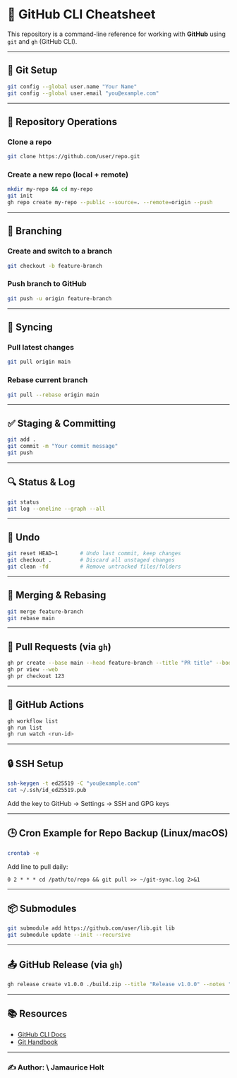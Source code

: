 # 🧾 GitHub CLI Cheatsheet

This repository is a command-line reference for working with **GitHub** using `git` and `gh` (GitHub CLI).

---

## 🔧 Git Setup

```bash
git config --global user.name "Your Name"
git config --global user.email "you@example.com"
````

---

## 📁 Repository Operations

### Clone a repo

```bash
git clone https://github.com/user/repo.git
```

### Create a new repo (local + remote)

```bash
mkdir my-repo && cd my-repo
git init
gh repo create my-repo --public --source=. --remote=origin --push
```

---

## 🌿 Branching

### Create and switch to a branch

```bash
git checkout -b feature-branch
```

### Push branch to GitHub

```bash
git push -u origin feature-branch
```

---

## 🔄 Syncing

### Pull latest changes

```bash
git pull origin main
```

### Rebase current branch

```bash
git pull --rebase origin main
```

---

## ✅ Staging & Committing

```bash
git add .
git commit -m "Your commit message"
git push
```

---

## 🔍 Status & Log

```bash
git status
git log --oneline --graph --all
```

---

## 🔁 Undo

```bash
git reset HEAD~1       # Undo last commit, keep changes
git checkout .         # Discard all unstaged changes
git clean -fd          # Remove untracked files/folders
```

---

## 🔀 Merging & Rebasing

```bash
git merge feature-branch
git rebase main
```

---

## 🚀 Pull Requests (via `gh`)

```bash
gh pr create --base main --head feature-branch --title "PR title" --body "PR description"
gh pr view --web
gh pr checkout 123
```

---

## 🧪 GitHub Actions

```bash
gh workflow list
gh run list
gh run watch <run-id>
```

---

## 🔒 SSH Setup

```bash
ssh-keygen -t ed25519 -C "you@example.com"
cat ~/.ssh/id_ed25519.pub
```

Add the key to GitHub → Settings → SSH and GPG keys

---

## 🕒 Cron Example for Repo Backup (Linux/macOS)

```bash
crontab -e
```

Add line to pull daily:

```cron
0 2 * * * cd /path/to/repo && git pull >> ~/git-sync.log 2>&1
```

---

## 📦 Submodules

```bash
git submodule add https://github.com/user/lib.git lib
git submodule update --init --recursive
```

---

## 📤 GitHub Release (via `gh`)

```bash
gh release create v1.0.0 ./build.zip --title "Release v1.0.0" --notes "First stable release"
```

---

## 📚 Resources

* [GitHub CLI Docs](https://cli.github.com/manual/)
* [Git Handbook](https://guides.github.com/introduction/git-handbook/)

---

### ✍️ Author: \ Jamaurice Holt 


